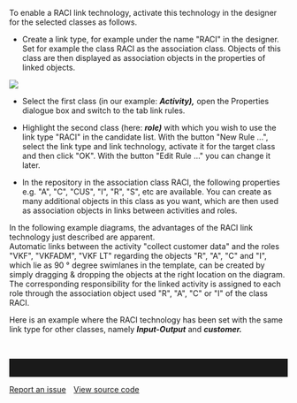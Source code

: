 To enable a RACI link technology, activate this technology in the
designer for the selected classes as follows.

-   Create a link type, for example under the name "RACI" in the
    designer. Set for example the class RACI as the association class.
    Objects of this class are then displayed as association objects in
    the properties of linked objects.

![](//images.ctfassets.net/utx1h0gfm1om/3sUfPgDRckK8gqIuWq2Ag8/361c515243299de179617bc1d03ac682/328874.png)

-   Select the first class (in our example: ***Activity),*** open the
    Properties dialogue box and switch to the tab link rules.
-   Highlight the second class (here: ***role)*** with which you wish to
    use the link type "RACI" in the candidate list. With the button "New
    Rule ...", select the link type and link technology, activate it for
    the target class and then click "OK". With the button "Edit Rule
    ..." you can change it later.

  

-   In the repository in the association class RACI, the following
    properties e.g. "A", "C", "CUS", "I", "R", "S", etc are available.
    You can create as many additional objects in this class as you want,
    which are then used as association objects in links between
    activities and roles. 

  

In the following example diagrams, the advantages of the RACI link
technology just described are apparent.   
Automatic links between the activity "collect customer data" and the
roles "VKF", "VKFADM", "VKF LT" regarding the objects "R", "A", "C" and
"I", which lie as 90 ° degree swimlanes in the template, can be created
by simply dragging & dropping the objects at the right location on the
diagram. The corresponding responsibility for the linked activity is
assigned to each role through the association object used "R", "A", "C"
or "I" of the class RACI. 

  

Here is an example where the RACI technology has been set with the same
link type for other classes,
namely ***Input-Output*** and ***customer.*** 

 


<hr style="padding-top:2rem" />
<a href="https://github.com/process4/docs/issues" target="_blank" class="bgw btn btn-primary btn-lg shadow-sm">Report an issue</a>
<a href="https://github.com/process4/docs" target="_blank" class="bgw btn btn-primary btn-lg shadow-sm" style="margin-left:10px;">View source code</a>